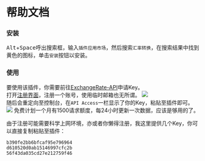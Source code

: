 # 帮助文档
### 安装
<kbd>Alt</kbd>+<kbd>Space</kbd>呼出搜索框，输入```插件应用市场```，然后搜索```汇率转换```，在搜索结果中找到黄色的图标，单击```安装```按钮以安装。

### 使用
要使用该插件，你需要前往[ExchangeRate-API](https://www.exchangerate-api.com)申请Key。   
打开[注册界面](https://app.exchangerate-api.com/sign-up)，注册一个账号，使用临时邮箱也无所谓。
![](https://pic.imgdb.cn/item/665b0b34d9c307b7e92aaddc.png)  
随后会重定向至控制台，在```API Access```一栏显示了你的Key，粘贴至插件即可。
![](https://pic.imgdb.cn/item/665b0bcdd9c307b7e92b43c3.png)
免费计划一个月有1500请求额度，每24小时更新一次数据，应该是够用的了。  

由于注册可能需要科学上网环境，亦或者你懒得注册，我这里提供几个Key，你可以直接复制粘贴至插件：
```
b390fe2bb6bfcaf95e796964
d610520d0ab15146997cfc2b
56f43da035cd27e212759f46
```
